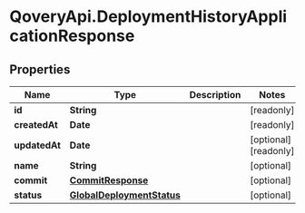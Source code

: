 # QoveryApi.DeploymentHistoryApplicationResponse

## Properties

Name | Type | Description | Notes
------------ | ------------- | ------------- | -------------
**id** | **String** |  | [readonly] 
**createdAt** | **Date** |  | [readonly] 
**updatedAt** | **Date** |  | [optional] [readonly] 
**name** | **String** |  | [optional] 
**commit** | [**CommitResponse**](CommitResponse.md) |  | [optional] 
**status** | [**GlobalDeploymentStatus**](GlobalDeploymentStatus.md) |  | [optional] 



